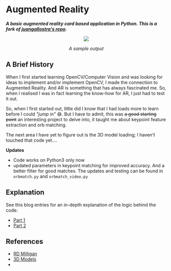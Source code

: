 # Augmented Reality
***A basic augmented reality card based application in Python. This is a fork of [juangallostra's repo](https://github.com/juangallostra/augmented-reality).***

<div style="text-align:center" alt="A 3D model of a wolf on a Robotics club logo">
<img src="./output.gif">


<em style="text-align:center">A sample output</em>
</div>

## A Brief History

When I first started learning OpenCV/Computer Vision and was looking for ideas to implement and/or implement OpenCV, I made the connection to Augmented Reality. And AR is something that has always fascinated me. So, when I realised I was in fact learning the know-how for AR, I just had to test it out. 


So, when I first started out, little did I know that I had loads more to learn before I could *"jump in"* :sweat_smile:. But I have to admit, this was ~~a good starting point~~ an interesting project to delve into, it taught me about keypoint feature extraction and orb matching. 

The next area I have yet to figure out is the 3D model loading; I haven't touched that code yet....



**Updates**
-  Code works on Python3 only now
-  updated parameters in keypoint matching for improved accuracy. And a better filter for good matches. The updates and testing can be found in ```orbmatch.py``` and ```orbmatch_video.py```


<!--
## Usage [OLD]

* Place the image of the surface to be tracked inside the `reference` folder.
* On line 36 of `src/ar_main.py` replace `'model.jpg'` with the name of the image you just copied inside the `reference` folder.
* On line 40 of `src/ar_main.py` replace `'fox.obj'` with the name of the model you want to render. To change the size of the rendered model change the scale parameter (number `3`) in line 103 of `src/ar_main.py` by a suitable number. This might require some trial and error.
* Open a terminal session inside the project folder and run `python src/ar_main.py`


### Command line arguments [OLD]

* `--rectangle`, `-r`: Draws the projection of the reference surface on the video frame as a blue rectangle.
* `--matches`, `-m`: Draws matches between reference surface and video frame.

 
## Troubleshooting

**If you get the message**:

```
Unable to capture video
```
printed to your terminal, the most likely cause is that your OpenCV installation has been compiled without FFMPEG support. Pre-built OpenCV packages such as the ones downloaded via pip are not compiled with FFMPEG support, which means that you have to build it manually.

**If you get the error**:

```
Traceback (most recent call last):
File "src/ar_main.py", line 174, in
main()
File "src/ar_main.py", line 40, in main
obj = OBJ(os.path.join(dir_name, 'models/fox.obj'), swapyz=True)
File "[...]/augmented-reality/src/objloader_simple.py", line 16, in init
v = v[0], v[2], v[1]
TypeError: 'map' object is not subscriptable
```
The most likely cause is that you are trying to execute the code with Python 3 and the code is written in Python 2. The `map` function in Python 3 returns an iterable object of type map, and not a subscriptible list. To fix it, change the calls to `map()` by `list(map())` on lines 14, 19 and 24 of `src/objloader_simple.py`.  -->

## Explanation

See this blog entries for an in-depth explanation of the logic behind the code:

* [Part 1](https://bitesofcode.wordpress.com/2017/09/12/augmented-reality-with-python-and-opencv-part-1/)
* [Part 2](https://bitesofcode.wordpress.com/2018/09/16/augmented-reality-with-python-and-opencv-part-2/)


<!-- ## Results

<span style="display:block;text-align:center">![A 3D model of a wolf on a Robotics club logo](output.gif)</span> -->

## References
- [RD Milligan](https://rdmilligan.wordpress.com/2015/10/15/augmented-reality-using-opencv-opengl-and-blender/)
- [3D Models](https://clara.io/library)
- 